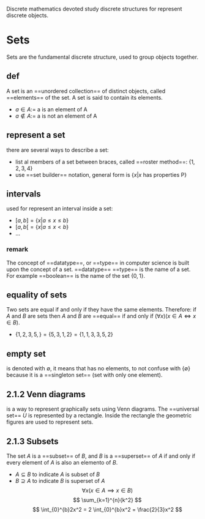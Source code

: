 Discrete mathematics devoted study discrete structures for represent discrete objects.
# Sets
Sets are the fundamental discrete structure, used to group objects together.
## def
A set is an ==unordered collection== of distinct objects, called ==elements== of the set. A set is said to contain its elements.
- $a \in A :=$ a is an element of A
- $a \not \in A :=$ a is not an element of A
## represent a set
there are several ways to describe a set:
- list al members of a set between braces, called ==roster method==: $\{1, 2, 3, 4\}$
- use ==set builder== notation, general form is $\{x | x \text{ has properties P}\}$
## intervals
used for represent an interval inside a set:
- $[a, b] = \{x | a \leq x \leq b\}$
- $[a, b[ = \{x | a \leq x < b\}$
- $...$ 
### remark
The concept of ==datatype==, or ==type== in computer science is built upon the concept of a set. ==datatype== ==type== is the name of a set.
For example ==boolean== is the name of the set $\{0, 1\}$.
## equality of sets
Two sets are equal if and only if they have the same elements.
Therefore: if $A$ and $B$ are sets then $A$ and $B$ are ==equal== if and only if $(\forall x)(x \in A \iff x \in B)$.
- $\{1, 2, 3, 5, \} = \{5, 3, 1, 2\} = \{1, 1, 3, 3, 5, 2\}$
## empty set
is denoted with $\emptyset$, it means that has no elements, to not confuse with $\{\emptyset\}$
because it is a ==singleton set== (set with only one element).
## 2.1.2 Venn diagrams
is a way to represent graphically sets using Venn diagrams.
The ==universal set== $U$ is represented by a rectangle. Inside the rectangle the geometric figures are used to represent sets.
## 2.1.3 Subsets
The set $A$ is a ==subset== of $B$, and $B$ is a ==superset== of $A$ if and only if every element of $A$ is also an elemento of $B$.
- $A \subseteq B$ to indicate $A$ is subset of $B$
- $B \supseteq A$ to indicate $B$ is superset of $A$
$$
\forall x(x \in A \implies x \in B)
$$
$$
\sum_{k=1}^{n}{k^2}
$$
$$
\int_{0}^{b}2x^2 = 2 \int_{0}^{b}x^2 = \frac{2}{3}x^2
$$